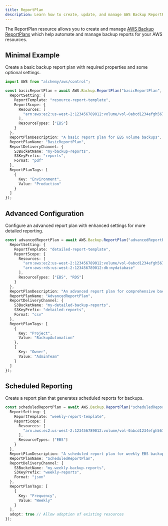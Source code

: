 ```yaml
---
title: ReportPlan
description: Learn how to create, update, and manage AWS Backup ReportPlans using Alchemy Cloud Control.
---
```



The ReportPlan resource allows you to create and manage [AWS Backup ReportPlans](https://docs.aws.amazon.com/backup/latest/userguide/) which help automate and manage backup reports for your AWS resources.

## Minimal Example

Create a basic backup report plan with required properties and some optional settings.

```ts
import AWS from "alchemy/aws/control";

const basicReportPlan = await AWS.Backup.ReportPlan("basicReportPlan", {
  ReportSetting: {
    ReportTemplate: "resource-report-template",
    ReportScope: {
      Resources: [
        "arn:aws:ec2:us-west-2:123456789012:volume/vol-0abcd1234efgh5678"
      ],
      ResourceTypes: ["EBS"]
    }
  },
  ReportPlanDescription: "A basic report plan for EBS volume backups",
  ReportPlanName: "BasicReportPlan",
  ReportDeliveryChannel: {
    S3BucketName: "my-backup-reports",
    S3KeyPrefix: "reports",
    Format: "pdf"
  },
  ReportPlanTags: [
    {
      Key: "Environment",
      Value: "Production"
    }
  ]
});
```

## Advanced Configuration

Configure an advanced report plan with enhanced settings for more detailed reporting.

```ts
const advancedReportPlan = await AWS.Backup.ReportPlan("advancedReportPlan", {
  ReportSetting: {
    ReportTemplate: "detailed-report-template",
    ReportScope: {
      Resources: [
        "arn:aws:ec2:us-west-2:123456789012:volume/vol-0abcd1234efgh5678",
        "arn:aws:rds:us-west-2:123456789012:db:mydatabase"
      ],
      ResourceTypes: ["EBS", "RDS"]
    }
  },
  ReportPlanDescription: "An advanced report plan for comprehensive backup reports",
  ReportPlanName: "AdvancedReportPlan",
  ReportDeliveryChannel: {
    S3BucketName: "my-detailed-backup-reports",
    S3KeyPrefix: "detailed-reports",
    Format: "csv"
  },
  ReportPlanTags: [
    {
      Key: "Project",
      Value: "BackupAutomation"
    },
    {
      Key: "Owner",
      Value: "AdminTeam"
    }
  ]
});
```

## Scheduled Reporting

Create a report plan that generates scheduled reports for backups.

```ts
const scheduledReportPlan = await AWS.Backup.ReportPlan("scheduledReportPlan", {
  ReportSetting: {
    ReportTemplate: "weekly-report-template",
    ReportScope: {
      Resources: [
        "arn:aws:ec2:us-west-2:123456789012:volume/vol-0abcd1234efgh5678"
      ],
      ResourceTypes: ["EBS"]
    }
  },
  ReportPlanDescription: "A scheduled report plan for weekly EBS backup reports",
  ReportPlanName: "ScheduledReportPlan",
  ReportDeliveryChannel: {
    S3BucketName: "my-weekly-backup-reports",
    S3KeyPrefix: "weekly-reports",
    Format: "json"
  },
  ReportPlanTags: [
    {
      Key: "Frequency",
      Value: "Weekly"
    }
  ],
  adopt: true // Allow adoption of existing resources
});
```

